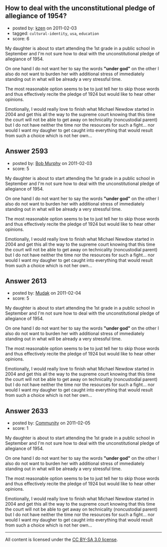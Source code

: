 ## How to deal with the unconstitutional pledge of allegiance of 1954?

- posted by: [kzen](https://stackexchange.com/users/-1/808-kzen) on 2011-02-03
- tagged: `cultural-identity`, `usa`, `education`
- score: 6

My daughter is about to start attending the 1st grade in a public school in September and I'm not sure how to deal with the unconstitutional pledge of allegiance of 1954. 

On one hand I do not want her to say the words **"under god"** on the other I also do not want to burden her with additional stress of immediately standing out in what will be already a very stressful time. 

The most reasonable option seems to be to just tell her to skip those words and thus effectively recite the pledge of 1924 but would like to hear other opinions.

Emotionally, I would really love to finish what Michael Newdow started in 2004 and get this all the way to the supreme court knowing that this time the court will not be able to get away on technicality (noncustodial parent) but I do not have neither the time nor the resources for such a fight... nor would I want my daugher to get caught into everything that would result from such a choice which is not her own...


## Answer 2593

- posted by: [Bob Murphy](https://stackexchange.com/users/-1/674-bob-murphy) on 2011-02-03
- score: 5

My daughter is about to start attending the 1st grade in a public school in September and I'm not sure how to deal with the unconstitutional pledge of allegiance of 1954. 

On one hand I do not want her to say the words **"under god"** on the other I also do not want to burden her with additional stress of immediately standing out in what will be already a very stressful time. 

The most reasonable option seems to be to just tell her to skip those words and thus effectively recite the pledge of 1924 but would like to hear other opinions.

Emotionally, I would really love to finish what Michael Newdow started in 2004 and get this all the way to the supreme court knowing that this time the court will not be able to get away on technicality (noncustodial parent) but I do not have neither the time nor the resources for such a fight... nor would I want my daugher to get caught into everything that would result from such a choice which is not her own...


## Answer 2613

- posted by: [Mudak](https://stackexchange.com/users/-1/205-mudak) on 2011-02-04
- score: 5

My daughter is about to start attending the 1st grade in a public school in September and I'm not sure how to deal with the unconstitutional pledge of allegiance of 1954. 

On one hand I do not want her to say the words **"under god"** on the other I also do not want to burden her with additional stress of immediately standing out in what will be already a very stressful time. 

The most reasonable option seems to be to just tell her to skip those words and thus effectively recite the pledge of 1924 but would like to hear other opinions.

Emotionally, I would really love to finish what Michael Newdow started in 2004 and get this all the way to the supreme court knowing that this time the court will not be able to get away on technicality (noncustodial parent) but I do not have neither the time nor the resources for such a fight... nor would I want my daugher to get caught into everything that would result from such a choice which is not her own...


## Answer 2633

- posted by: [Community](https://stackexchange.com/users/-1/-1-community) on 2011-02-05
- score: 1

My daughter is about to start attending the 1st grade in a public school in September and I'm not sure how to deal with the unconstitutional pledge of allegiance of 1954. 

On one hand I do not want her to say the words **"under god"** on the other I also do not want to burden her with additional stress of immediately standing out in what will be already a very stressful time. 

The most reasonable option seems to be to just tell her to skip those words and thus effectively recite the pledge of 1924 but would like to hear other opinions.

Emotionally, I would really love to finish what Michael Newdow started in 2004 and get this all the way to the supreme court knowing that this time the court will not be able to get away on technicality (noncustodial parent) but I do not have neither the time nor the resources for such a fight... nor would I want my daugher to get caught into everything that would result from such a choice which is not her own...



---

All content is licensed under the [CC BY-SA 3.0 license](https://creativecommons.org/licenses/by-sa/3.0/).

